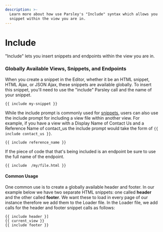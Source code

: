 ```yaml
---
description: >-
  Learn more about how use Parsley's "Include" syntax which allows you insert a
  snippet within the view you are in.
---
```


# Include

"Include" lets you insert snippets and endpoints within the view you are in.

### Globally Available Views, Snippets, and Endpoints

When you create a snippet in the Editor, whether it be an HTML snippet, HTML Ajax, or JSON Ajax, these snippets are available globally. To insert this snippet, you'll need to use the "include" Parsley call and the name of your snippet.

```text
{{ include my-snippet }}
```

While the include prompt is commonly used for [snippets](https://zesty.org/glossary#snippet), users can also use the include prompt for including a view file within another view. For example, if you have a view with a Display Name of Contact Us and a Reference Name of contact\_us the include prompt would take the form of `{{ include contact_us }}`.

```text
{{ include reference_name }}
```

If the piece of code that that's being included is an endpoint be sure to use the full name of the endpoint.

```text
{{ include  /my/file.html }}
```

#### Common Usage 

One common use is to create a globally available header and footer. In our example below we have two separate HTML snippets: one called **header** and the other called **footer**. We want these to load in every page of our instance therefore we add them to the Loader file.  In the Loader file, we add calls for the header and footer snippet calls as follows:

```text
{{ include header }]
{{ current_view }}
{{ include footer }}
```


